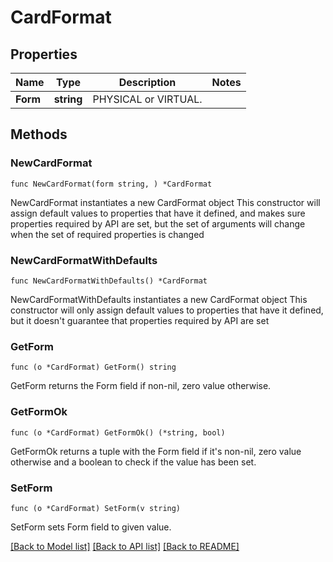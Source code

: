 # CardFormat

## Properties

Name | Type | Description | Notes
------------ | ------------- | ------------- | -------------
**Form** | **string** | PHYSICAL or VIRTUAL. | 

## Methods

### NewCardFormat

`func NewCardFormat(form string, ) *CardFormat`

NewCardFormat instantiates a new CardFormat object
This constructor will assign default values to properties that have it defined,
and makes sure properties required by API are set, but the set of arguments
will change when the set of required properties is changed

### NewCardFormatWithDefaults

`func NewCardFormatWithDefaults() *CardFormat`

NewCardFormatWithDefaults instantiates a new CardFormat object
This constructor will only assign default values to properties that have it defined,
but it doesn't guarantee that properties required by API are set

### GetForm

`func (o *CardFormat) GetForm() string`

GetForm returns the Form field if non-nil, zero value otherwise.

### GetFormOk

`func (o *CardFormat) GetFormOk() (*string, bool)`

GetFormOk returns a tuple with the Form field if it's non-nil, zero value otherwise
and a boolean to check if the value has been set.

### SetForm

`func (o *CardFormat) SetForm(v string)`

SetForm sets Form field to given value.



[[Back to Model list]](../../README.md#documentation-for-models) [[Back to API list]](../../README.md#documentation-for-api-endpoints) [[Back to README]](../../README.md)



